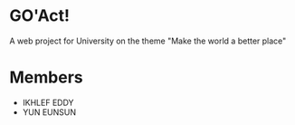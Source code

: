 # GO'Act!
A web project for University on the theme "Make the world a better place"

# Members
- IKHLEF EDDY
- YUN EUNSUN
